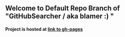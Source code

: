 ## Welcome to Default Repo Branch of "GitHubSearcher / aka blamer :) "

#### Project is hosted at  [link to gh-pages](https://vitalikryzhenkous.github.io/github-searcher/)

